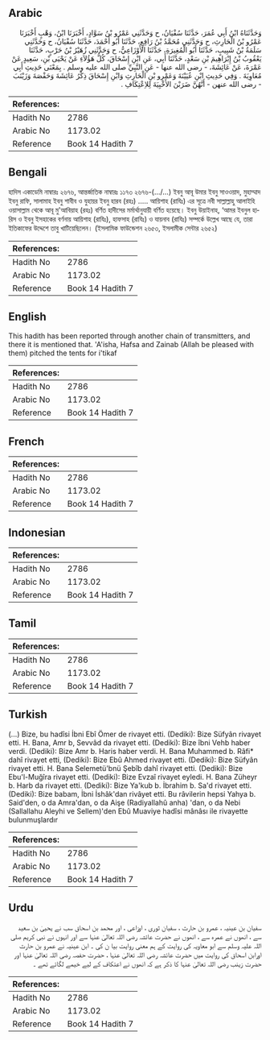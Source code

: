## Arabic


<div dir="rtl" lang="ar" style={{fontSize:'larger',backgroundColor:'#f8f9fa',padding:20}}>
وَحَدَّثَنَاهُ ابْنُ أَبِي عُمَرَ، حَدَّثَنَا سُفْيَانُ، ح وَحَدَّثَنِي عَمْرُو بْنُ سَوَّادٍ، أَخْبَرَنَا ابْنُ، وَهْبٍ أَخْبَرَنَا عَمْرُو بْنُ الْحَارِثِ، ح وَحَدَّثَنِي مُحَمَّدُ بْنُ رَافِعٍ، حَدَّثَنَا أَبُو أَحْمَدَ، حَدَّثَنَا سُفْيَانُ، ح وَحَدَّثَنِي سَلَمَةُ بْنُ شَبِيبٍ، حَدَّثَنَا أَبُو الْمُغِيرَةِ، حَدَّثَنَا الأَوْزَاعِيُّ، ح وَحَدَّثَنِي زُهَيْرُ بْنُ حَرْبٍ، حَدَّثَنَا يَعْقُوبُ بْنُ إِبْرَاهِيمَ بْنِ سَعْدٍ، حَدَّثَنَا أَبِي، عَنِ ابْنِ إِسْحَاقَ، كُلُّ هَؤُلاَءِ عَنْ يَحْيَى بْنِ، سَعِيدٍ عَنْ عَمْرَةَ، عَنْ عَائِشَةَ، - رضى الله عنها - عَنِ النَّبِيِّ صلى الله عليه وسلم ‏.‏ بِمَعْنَى حَدِيثِ أَبِي مُعَاوِيَةَ ‏.‏ وَفِي حَدِيثِ ابْنِ عُيَيْنَةَ وَعَمْرِو بْنِ الْحَارِثِ وَابْنِ إِسْحَاقَ ذِكْرُ عَائِشَةَ وَحَفْصَةَ وَزَيْنَبَ - رضى الله عنهن - أَنَّهُنَّ ضَرَبْنَ الأَخْبِيَةَ لِلاِعْتِكَافِ ‏.‏
</div>
<div style={{backgroundColor:'#f8f9fa',padding:20, marginBottom: 10}}><table> <thead> <tr> <th>References:</th> <th></th> </tr> </thead> <tbody><tr><td>Hadith No</td><td>2786</td></tr><tr><td>Arabic No</td><td>1173.02</td></tr><tr><td>Reference</td><td>Book 14 Hadith 7</td></tr></tbody></table></div>

## Bengali


<div dir="ltr" lang="bn" style={{fontSize:'larger',backgroundColor:'#f8f9fa',padding:20}}>
হাদিস একাডেমি নাম্বারঃ ২৬৭৬, আন্তর্জাতিক নাম্বারঃ ১১৭৩ ২৬৭৬-(.../...) ইবনু আবূ উমার ইবনু সাওওয়াদ, মুহাম্মাদ ইবনু রাফি, সালামাহ ইবনু শাবীব ও যুহায়র ইবনু হারব (রহঃ) ..... আয়িশাহ (রাযিঃ) এর সূত্রে নবী সাল্লাল্লাহু আলাইহি ওয়াসাল্লাম থেকে আবূ মু'আবিয়াহ (রহঃ) বর্ণিত হাদীসের মৰ্মাৰ্থানুযায়ী বর্ণিত হয়েছে। ইবনু উয়াইনাহ, ‘আমর ইবনুল হারিস ও ইবনু ইসহাকের বর্ণনায় আয়িশাহ (রাযিঃ), হাফসাহ (রাযিঃ) ও যায়নাব (রাযিঃ) সম্পর্কে উল্লেখ আছে যে, তারা ইতিকাফের উদ্দেশে তাবু খাটিয়েছিলেন। (ইসলামিক ফাউন্ডেশন ২৬৫৩, ইসলামীক সেন্টার ২৬৫২)
</div>
<div style={{backgroundColor:'#f8f9fa',padding:20, marginBottom: 10}}><table> <thead> <tr> <th>References:</th> <th></th> </tr> </thead> <tbody><tr><td>Hadith No</td><td>2786</td></tr><tr><td>Arabic No</td><td>1173.02</td></tr><tr><td>Reference</td><td>Book 14 Hadith 7</td></tr></tbody></table></div>

## English


<div dir="ltr" lang="en" style={{fontSize:'larger',backgroundColor:'#f8f9fa',padding:20}}>
This hadith has been reported through another chain of transmitters, and there it is mentioned that. 'A'isha, Hafsa and Zainab (Allah be pleased with them) pitched the tents for i'tikaf
</div>
<div style={{backgroundColor:'#f8f9fa',padding:20, marginBottom: 10}}><table> <thead> <tr> <th>References:</th> <th></th> </tr> </thead> <tbody><tr><td>Hadith No</td><td>2786</td></tr><tr><td>Arabic No</td><td>1173.02</td></tr><tr><td>Reference</td><td>Book 14 Hadith 7</td></tr></tbody></table></div>

## French


<div dir="ltr" lang="fr" style={{fontSize:'larger',backgroundColor:'#f8f9fa',padding:20}}>

</div>
<div style={{backgroundColor:'#f8f9fa',padding:20, marginBottom: 10}}><table> <thead> <tr> <th>References:</th> <th></th> </tr> </thead> <tbody><tr><td>Hadith No</td><td>2786</td></tr><tr><td>Arabic No</td><td>1173.02</td></tr><tr><td>Reference</td><td>Book 14 Hadith 7</td></tr></tbody></table></div>

## Indonesian


<div dir="ltr" lang="id" style={{fontSize:'larger',backgroundColor:'#f8f9fa',padding:20}}>

</div>
<div style={{backgroundColor:'#f8f9fa',padding:20, marginBottom: 10}}><table> <thead> <tr> <th>References:</th> <th></th> </tr> </thead> <tbody><tr><td>Hadith No</td><td>2786</td></tr><tr><td>Arabic No</td><td>1173.02</td></tr><tr><td>Reference</td><td>Book 14 Hadith 7</td></tr></tbody></table></div>

## Tamil


<div dir="ltr" lang="ta" style={{fontSize:'larger',backgroundColor:'#f8f9fa',padding:20}}>

</div>
<div style={{backgroundColor:'#f8f9fa',padding:20, marginBottom: 10}}><table> <thead> <tr> <th>References:</th> <th></th> </tr> </thead> <tbody><tr><td>Hadith No</td><td>2786</td></tr><tr><td>Arabic No</td><td>1173.02</td></tr><tr><td>Reference</td><td>Book 14 Hadith 7</td></tr></tbody></table></div>

## Turkish


<div dir="ltr" lang="tr" style={{fontSize:'larger',backgroundColor:'#f8f9fa',padding:20}}>
(…) Bize, bu hadîsi İbni Ebî Ömer de rivayet etti. (Dediki): Bize Süfyân rivayet etti. H. Bana, Amr b, Sevvâd da rivayet etti. (Dediki): Bize îbni Vehb haber verdi. (Dediki): Bize Amr b. Haris haber verdi. H. Bana Muhammed b. Râfi* dahî rivayet etti, (Dediki): Bize Ebû Ahmed rivayet etti. (Dediki): Bize Süfyân rivayet etti. H. Bana Selemetü'bnü Şebîb dahî rivayet etti. (Dediki): Bize Ebu'l-Muğîra rivayet etti. (Dediki): Bize Evzaî rivayet eyledi. H. Bana Züheyr b. Harb da rivayet etti. (Dediki): Bize Ya'kub b. İbrahim b. Sa'd rivayet etti. (Dediki): Bize babam, İbni İshâk'dan rivâyet etti. Bu râvilerin hepsi Yahya b. Said'den, o da Amra'dan, o da Aişe (Radiyallahû anha) 'dan, o da Nebi (Sallallahu Aleyhi ve Sellem)'den Ebû Muaviye hadîsi mânâsı ile rivayette bulunmuşlardır
</div>
<div style={{backgroundColor:'#f8f9fa',padding:20, marginBottom: 10}}><table> <thead> <tr> <th>References:</th> <th></th> </tr> </thead> <tbody><tr><td>Hadith No</td><td>2786</td></tr><tr><td>Arabic No</td><td>1173.02</td></tr><tr><td>Reference</td><td>Book 14 Hadith 7</td></tr></tbody></table></div>

## Urdu


<div dir="rtl" lang="ur" style={{fontSize:'larger',backgroundColor:'#f8f9fa',padding:20}}>
سفیان بن عینیہ ، عمرو بن حارث ، سفیان ثوری ، اوزاعی ، اور محمد بن اسحاق سب نے یحییٰ بن سعید سے ، انھوں نے عمرہ سے ، انھوں نے حضرت عائشہ رضی اللہ تعالیٰ عنہا سے اور انہوں نے نبی کریم صلی اللہ علیہ وسلم سے ابو معاویہ کی روایت کے ہم معنی روایت بیا ن کی ۔ ابن عینیہ نے عمرو بن حارث اورابن اسحاق کی روایت میں حضرت عائشہ رضی اللہ تعالیٰ عنہا ، حضرت حفصہ رضی اللہ تعالیٰ عنہا اور حضرت زینب رضی اللہ تعالیٰ عنہا کا ذکر ہے کہ انھوں نے اعتکاف کے لیے خیمے لگائے تھے ۔
</div>
<div style={{backgroundColor:'#f8f9fa',padding:20, marginBottom: 10}}><table> <thead> <tr> <th>References:</th> <th></th> </tr> </thead> <tbody><tr><td>Hadith No</td><td>2786</td></tr><tr><td>Arabic No</td><td>1173.02</td></tr><tr><td>Reference</td><td>Book 14 Hadith 7</td></tr></tbody></table></div>